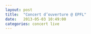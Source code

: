 ```yaml
---
layout: post
title:  "Concert d’ouverture @ EPFL"
date:   2013-05-03 10:49:00
categories: concert live
---
```


